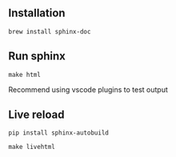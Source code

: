 ## Installation

``
brew install sphinx-doc
``

## Run sphinx

``
make html
``

Recommend using vscode plugins to test output

## Live reload

``
pip install sphinx-autobuild
``

``
make livehtml
``